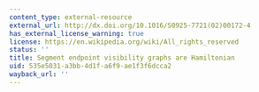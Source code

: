 ```yaml
---
content_type: external-resource
external_url: http://dx.doi.org/10.1016/S0925-7721(02)00172-4
has_external_license_warning: true
license: https://en.wikipedia.org/wiki/All_rights_reserved
status: ''
title: Segment endpoint visibility graphs are Hamiltonian
uid: 535e5031-a3bb-4d1f-a6f9-ae1f3f6dcca2
wayback_url: ''
---
```

